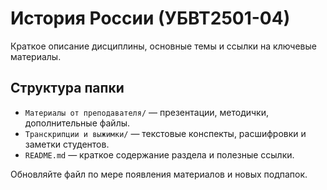# История России (УБВТ2501-04)

Краткое описание дисциплины, основные темы и ссылки на ключевые материалы.

## Структура папки

- `Материалы от преподавателя/` — презентации, методички, дополнительные файлы.
- `Транскрипции и выжимки/` — текстовые конспекты, расшифровки и заметки студентов.
- `README.md` — краткое содержание раздела и полезные ссылки.

Обновляйте файл по мере появления материалов и новых подпапок.
